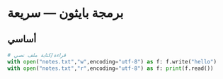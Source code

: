 # برمجة بايثون — سريعة
## أساسي
```python
# قراءة/كتابة ملف نصي
with open("notes.txt","w",encoding="utf-8") as f: f.write("hello")
with open("notes.txt","r",encoding="utf-8") as f: print(f.read())
